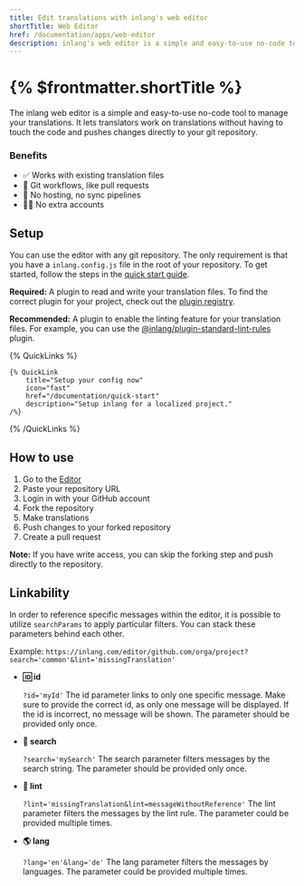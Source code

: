```yaml
---
title: Edit translations with inlang's web editor
shortTitle: Web Editor
href: /documentation/apps/web-editor
description: inlang's web editor is a simple and easy-to-use no-code tool to manage your translations.
---
```


# {% $frontmatter.shortTitle %}

The inlang web editor is a simple and easy-to-use no-code tool to manage your translations. It lets translators work on translations without having to touch the code and pushes changes directly to your git repository.

### Benefits

- ✅ Works with existing translation files
- 🔀 Git workflows, like pull requests
- 🚫 No hosting, no sync pipelines
- 🙅‍♂️ No extra accounts

## Setup

You can use the editor with any git repository. The only requirement is that you have a `inlang.config.js` file in the root of your repository. To get started, follow the steps in the [quick start guide](/documentation/quick-start).

**Required:**
A plugin to read and write your translation files. To find the correct plugin for your project, check out the [plugin registry](/documentation/plugins/registry).

**Recommended:**
A plugin to enable the linting feature for your translation files. For example, you can use the [@inlang/plugin-standard-lint-rules](https://github.com/inlang/monorepo/tree/main/inlang/source-code/message-lint-rules) plugin.

{% QuickLinks %}

    {% QuickLink
        title="Setup your config now"
        icon="fast"
        href="/documentation/quick-start"
        description="Setup inlang for a localized project."
    /%}

{% /QuickLinks %}

## How to use

1. Go to the [Editor](https://inlang.com/editor)
2. Paste your repository URL
3. Login in with your GitHub account
4. Fork the repository
5. Make translations
6. Push changes to your forked repository
7. Create a pull request

**Note:** If you have write access, you can skip the forking step and push directly to the repository.

## Linkability

In order to reference specific messages within the editor, it is possible to utilize `searchParams` to apply particular filters. You can stack these parameters behind each other.

Example: `https://inlang.com/editor/github.com/orga/project?search='common'&lint='missingTranslation'`

- **🆔 id**

  `?id='myId'` The id parameter links to only one specific message. Make sure to provide the correct id, as only one message will be displayed. If the id is incorrect, no message will be shown. The parameter should be provided only once.

- **🔎 search**

  `?search='mySearch'` The search parameter filters messages by the search string. The parameter should be provided only once.

- **🚨 lint**

  `?lint='missingTranslation&lint=messageWithoutReference'` The lint parameter filters the messages by the lint rule. The parameter could be provided multiple times.

- **🌎 lang**

  `?lang='en'&lang='de'` The lang parameter filters the messages by languages. The parameter could be provided multiple times.
